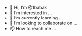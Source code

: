 - 👋 Hi, I’m @1babak
- 👀 I’m interested in ...
- 🌱 I’m currently learning ...
- 💞️ I’m looking to collaborate on ...
- 📫 How to reach me ...

<!---
1babak/1babak is a ✨ special ✨ repository because its `README.md` (this file) appears on your GitHub profile.
You can click the Preview link to take a look at your changes.
--->
